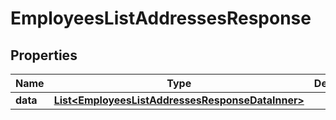 

# EmployeesListAddressesResponse


## Properties

| Name | Type | Description | Notes |
|------------ | ------------- | ------------- | -------------|
|**data** | [**List&lt;EmployeesListAddressesResponseDataInner&gt;**](EmployeesListAddressesResponseDataInner.md) |  |  [optional] |



